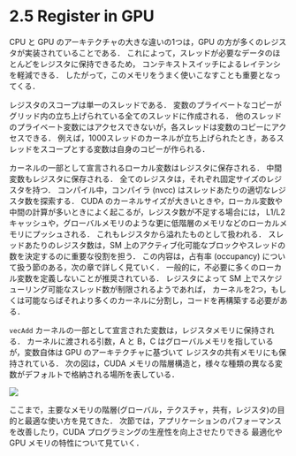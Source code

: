 # 2.5 Register in GPU
CPU と GPU のアーキテクチャの大きな違いの1つは，GPU の方が多くのレジスタが実装されていることである．
これによって，スレッドが必要なデータのほとんどをレジスタに保持できるため，
コンテキストスイッチによるレイテンシを軽減できる．
したがって，このメモリをうまく使いこなすことも重要となってくる．

レジスタのスコープは単一のスレッドである．
変数のプライベートなコピーがグリッド内の立ち上げられている全てのスレッドに作成される．
他のスレッドのプライベート変数にはアクセスできないが，各スレッドは変数のコピーにアクセスできる．
例えば，1000スレッドのカーネルが立ち上げられたとき，あるスレッドをスコープとする変数は自身のコピーが作られる．

カーネルの一部として宣言されるローカル変数はレジスタに保存される．
中間変数もレジスタに保存される．
全てのレジスタは，それぞれ固定サイズのレジスタを持つ．
コンパイル中，コンパイラ (nvcc) はスレッドあたりの適切なレジスタ数を探索する．
CUDA のカーネルサイズが大きいときや，ローカル変数や中間の計算が多いときによく起こるが，レジスタ数が不足する場合には，
L1/L2 キャッシュや，グローバルメモリのような更に低階層のメモリなどのローカルメモリにプッシュされる．
これもレジスタから溢れたものとして扱われる．
スレッドあたりのレジスタ数は，SM 上のアクティブ化可能なブロックやスレッドの数を決定するのに重要な役割を担う．
この内容は，占有率 (occupancy) について扱う節のある，次の章で詳しく見ていく．
一般的に，不必要に多くのローカル変数を定義しないことが推奨されている．
レジスタによって SM 上でスケジューリング可能なスレッド数が制限されるようであれば，
カーネルを2つ，もしくは可能ならばそれより多くのカーネルに分割し，コードを再構築する必要がある．

```vecAdd``` カーネルの一部として宣言された変数は，レジスタメモリに保持される．
カーネルに渡される引数，A と B，C はグローバルメモリを指しているが，変数自体は GPU のアーキテクチャに基づいて
レジスタの共有メモリにも保持されている．
次の図は，CUDA メモリの階層構造と，様々な種類の異なる変数がデフォルトで格納される場所を表している．

<img src="image/IMG_0442.jpg">

ここまで，主要なメモリの階層(グローバル，テクスチャ，共有，レジスタ)の目的と最適な使い方を見てきた．
次節では，アプリケーションのパフォーマンスを改善したり，CUDA プログラミングの生産性を向上させたりできる
最適化や GPU メモリの特性について見ていく．